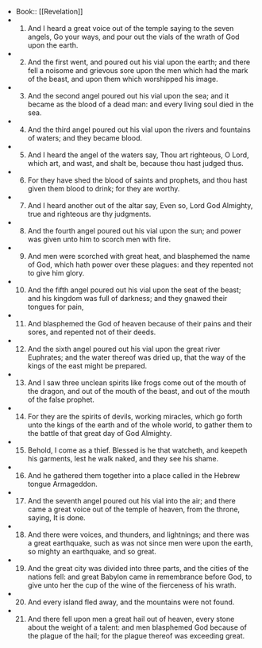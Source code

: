 - Book:: [[Revelation]]
- 1. And I heard a great voice out of the temple saying to the seven angels, Go your ways, and pour out the vials of the wrath of God upon the earth.
- 2. And the first went, and poured out his vial upon the earth; and there fell a noisome and grievous sore upon the men which had the mark of the beast, and upon them which worshipped his image.
- 3. And the second angel poured out his vial upon the sea; and it became as the blood of a dead man: and every living soul died in the sea.
- 4. And the third angel poured out his vial upon the rivers and fountains of waters; and they became blood.
- 5. And I heard the angel of the waters say, Thou art righteous, O Lord, which art, and wast, and shalt be, because thou hast judged thus.
- 6. For they have shed the blood of saints and prophets, and thou hast given them blood to drink; for they are worthy.
- 7. And I heard another out of the altar say, Even so, Lord God Almighty, true and righteous are thy judgments.
- 8. And the fourth angel poured out his vial upon the sun; and power was given unto him to scorch men with fire.
- 9. And men were scorched with great heat, and blasphemed the name of God, which hath power over these plagues: and they repented not to give him glory.
- 10. And the fifth angel poured out his vial upon the seat of the beast; and his kingdom was full of darkness; and they gnawed their tongues for pain,
- 11. And blasphemed the God of heaven because of their pains and their sores, and repented not of their deeds.
- 12. And the sixth angel poured out his vial upon the great river Euphrates; and the water thereof was dried up, that the way of the kings of the east might be prepared.
- 13. And I saw three unclean spirits like frogs come out of the mouth of the dragon, and out of the mouth of the beast, and out of the mouth of the false prophet.
- 14. For they are the spirits of devils, working miracles, which go forth unto the kings of the earth and of the whole world, to gather them to the battle of that great day of God Almighty.
- 15. Behold, I come as a thief. Blessed is he that watcheth, and keepeth his garments, lest he walk naked, and they see his shame.
- 16. And he gathered them together into a place called in the Hebrew tongue Armageddon.
- 17. And the seventh angel poured out his vial into the air; and there came a great voice out of the temple of heaven, from the throne, saying, It is done.
- 18. And there were voices, and thunders, and lightnings; and there was a great earthquake, such as was not since men were upon the earth, so mighty an earthquake, and so great.
- 19. And the great city was divided into three parts, and the cities of the nations fell: and great Babylon came in remembrance before God, to give unto her the cup of the wine of the fierceness of his wrath.
- 20. And every island fled away, and the mountains were not found.
- 21. And there fell upon men a great hail out of heaven, every stone about the weight of a talent: and men blasphemed God because of the plague of the hail; for the plague thereof was exceeding great.
